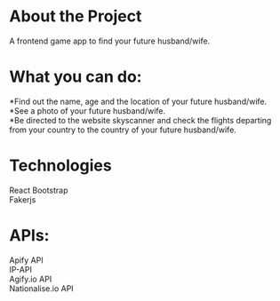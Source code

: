 # About the Project

A frontend game app to find your future husband/wife.

# What you can do:

*Find out the name, age and the location of your future husband/wife. <br/>
*See a photo of your future husband/wife.<br/>
*Be directed to the website skyscanner and check the flights departing from your country to the country of your future husband/wife.<br/>

# Technologies
React Bootstrap<br/>
Fakerjs

# APIs:
Apify API<br/>
IP-API<br/>
Agify.io API<br/>
Nationalise.io API
